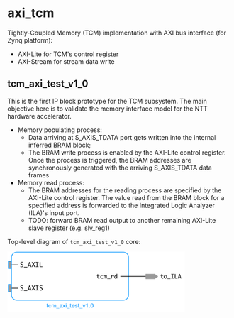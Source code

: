 # axi_tcm
Tightly-Coupled Memory (TCM) implementation with AXI bus interface (for Zynq platform):
* AXI-Lite for TCM's control register
* AXI-Stream for stream data write

## tcm_axi_test_v1_0
This is the first IP block prototype for the TCM subsystem. The main objective here is to validate the memory interface model for the NTT hardware accelerator.
* Memory populating process:
  * Data arriving at S_AXIS_TDATA port gets written into the internal inferred BRAM block;
  * The BRAM write process is enabled by the AXI-Lite control register. Once the process is triggered, the BRAM addresses are synchronously generated with the arriving S_AXIS_TDATA data frames
* Memory read process:
  * The BRAM addresses for the reading process are specified by the AXI-Lite control register. The value read from the BRAM block for a specified address is forwarded to the Integrated Logic Analyzer (ILA)'s input port.
  * TODO: forward BRAM read output to another remaining AXI-Lite slave register (e.g. slv_reg1)

Top-level diagram of `tcm_axi_test_v1_0` core:

<img src="images/tcm_axi_test_v1_0.png" width="400">
